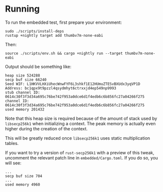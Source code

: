 # Running

To run the embedded test, first prepare your environment:

```shell
sudo ./scripts/install-deps
rustup +nightly target add thumbv7m-none-eabi
```

Then:

```shell
source ./scripts/env.sh && cargo +nightly run --target thumbv7m-none-eabi
```

Output should be something like:

```text
heap size 524288
secp buf size 66240
Seed WIF: L1HKVVLHXiUhecWnwFYF6L3shkf1E12HUmuZTESvBXUdx3yqVP1D
Address: bc1qpx9t9pzzl4qsydmhyt6ctrxxjd4ep549np9993
stub channel ID: 0614c30f3f3d34a695c76be742f953a0dce6d1f4edb6c6b856fc27a04266f275
channel ID: 0614c30f3f3d34a695c76be742f953a0dce6d1f4edb6c6b856fc27a04266f275
used memory 201432
```

Note that this heap size is required because of the amount of stack used by `libsecp256k1` when initializing a context.  The peak memory is actually even higher during the creation of the context.

This will be greatly reduced once `libsecp256k1` uses static multiplication tables.  

If you want to try a version of `rust-secp256k1` with a preview of this tweak, uncomment the relevant patch line in `embedded/Cargo.toml`.  If you do so, you will see:

```text
...
secp buf size 704
...
used memory 4960
```
